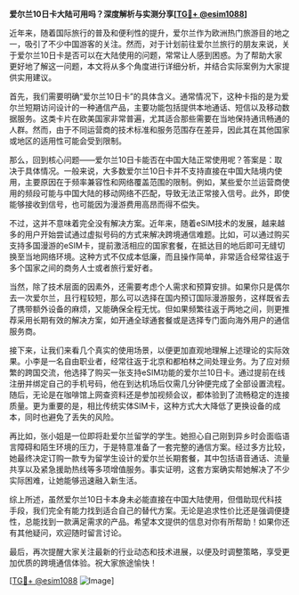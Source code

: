 **爱尔兰10日卡大陆可用吗？深度解析与实测分享[[TG💪+ @esim1088](https://t.me/s/esim1088)]**

近年来，随着国际旅行的普及和便利性的提升，爱尔兰作为欧洲热门旅游目的地之一，吸引了不少中国游客的关注。然而，对于计划前往爱尔兰旅行的朋友来说，关于爱尔兰10日卡是否可以在大陆使用的问题，常常让人感到困惑。为了帮助大家更好地了解这一问题，本文将从多个角度进行详细分析，并结合实际案例为大家提供实用建议。

首先，我们需要明确“爱尔兰10日卡”的具体含义。通常情况下，这种卡指的是为爱尔兰短期访问设计的一种通信产品，主要功能包括提供本地通话、短信以及移动数据服务。这类卡片在欧美国家非常普遍，尤其适合那些需要在当地保持通讯畅通的人群。然而，由于不同运营商的技术标准和服务范围存在差异，因此其在其他国家或地区的适用性可能会受到限制。

那么，回到核心问题——爱尔兰10日卡能否在中国大陆正常使用呢？答案是：取决于具体情况。一般来说，大多数爱尔兰10日卡并不支持直接在中国大陆境内使用，主要原因在于频率兼容性和网络覆盖范围的限制。例如，某些爱尔兰运营商使用的频段可能与中国大陆的移动网络不匹配，导致无法正常接入信号。此外，即使能够接收到信号，也可能因为漫游费用高昂而得不偿失。

不过，这并不意味着完全没有解决方案。近年来，随着eSIM技术的发展，越来越多的用户开始尝试通过虚拟号码的方式来解决跨境通信难题。比如，可以通过购买支持多国漫游的eSIM卡，提前激活相应的国家套餐，在抵达目的地后即可无缝切换至当地网络环境。这种方式不仅成本低廉，而且操作简单，非常适合经常往返于多个国家之间的商务人士或者旅行爱好者。

当然，除了技术层面的因素外，还需要考虑个人需求和预算安排。如果你只是偶尔去一次爱尔兰，且行程较短，那么可以选择在国内预订国际漫游服务，这样既省去了携带额外设备的麻烦，又能确保全程无忧。但如果频繁往返于两地之间，则更推荐采用长期有效的解决方案，如开通全球通套餐或是选择专门面向海外用户的通信服务商。

接下来，让我们来看几个真实的使用场景，以便更加直观地理解上述理论的实际效果。小李是一名自由职业者，经常往返于北京和都柏林之间处理业务。为了应对频繁的跨国交流，他选择了购买一张支持eSIM功能的爱尔兰10日卡。通过提前在线注册并绑定自己的手机号码，他在到达机场后仅需几分钟便完成了全部设置流程。随后，无论是在咖啡馆上网查资料还是参加视频会议，都体验到了流畅稳定的连接质量。更为重要的是，相比传统实体SIM卡，这种方式大大降低了更换设备的成本，同时也避免了丢失的风险。

再比如，张小姐是一位即将赴爱尔兰留学的学生。她担心自己刚到异乡时会面临语言障碍和陌生环境的压力，于是特意准备了一套完整的通信方案。经过多方比较，她最终决定订购一款专为留学生设计的爱尔兰长期套餐，其中包括语音通话、流量共享以及紧急援助热线等多项增值服务。事实证明，这套方案确实帮她解决了不少实际困难，让她能够迅速融入新生活。

综上所述，虽然爱尔兰10日卡本身未必能直接在中国大陆使用，但借助现代科技手段，我们完全有能力找到适合自己的替代方案。无论是追求性价比还是强调便捷性，总能找到一款满足需求的产品。希望本文提供的信息对你有所帮助！如果你还有其他疑问，欢迎随时留言讨论。

最后，再次提醒大家关注最新的行业动态和技术进展，以便及时调整策略，享受更加优质的跨境通信体验。祝大家旅途愉快！

[[TG💪+ @esim1088](https://t.me/s/esim1088) ![Image](https://i.postimg.cc/4NQfJmqS/Snipaste-2025-05-13-00-14-12.png)]